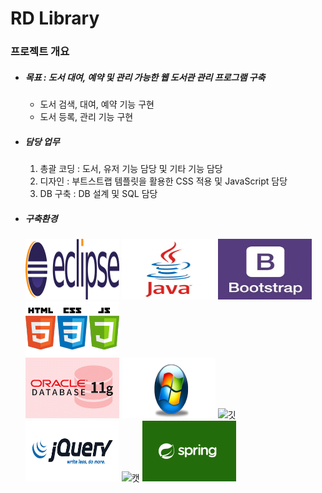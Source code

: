 <h1 id="rd-library"><a name="rd-library" href="#rd-library"></a>RD Library</h1>
<p class="toc" style="undefined"></p><h3 id="프로젝트-개요"><a name="프로젝트-개요" href="#프로젝트-개요"></a>프로젝트 개요</h3>
<ul>
<li><h5 id="목표-:-도서-대여,-예약-및-관리-가능한-웹-도서관-관리-프로그램-구축"><a name="목표-:-도서-대여,-예약-및-관리-가능한-웹-도서관-관리-프로그램-구축" href="#목표-:-도서-대여,-예약-및-관리-가능한-웹-도서관-관리-프로그램-구축"></a>목표 : 도서 대여, 예약 및 관리 가능한 웹 도서관 관리 프로그램 구축</h5>
<ul>
<li>도서 검색, 대여, 예약 기능 구현</li><li>도서 등록, 관리 기능 구현</li></ul>
</li></ul>
<ul>
<li><h5 id="담당-업무"><a name="담당-업무" href="#담당-업무"></a>담당 업무</h5>
<ol>
<li>총괄 코딩 : 도서, 유저 기능 담당 및 기타 기능 담당</li><li>디자인 : 부트스트랩 템플릿을 활용한 CSS 적용 및 JavaScript 담당</li><li>DB 구축 : DB 설계 및 SQL 담당</li></ol>
</li></ul>
<ul>
<li><h5 id="구축환경"><a name="구축환경" href="#구축환경"></a>구축환경</h5>
<img src="/imgs/이클립스.png" alt="이클립스"> <img src="/imgs/자바.jpg" alt="자바"> <img src="/imgs/부트.jpg" alt="부트"> <img src="/imgs/html.png" alt="html"><br><img src="/imgs/오라클.png" alt="오라클"> <img src="/imgs/윈도우.png" alt="윈도우"> <img src="/imgs/깃.png" alt="깃"><br><img src="/imgs/제이쿼리.png" alt="제이쿼리"> <img src="/imgs/캣.png" alt="캣"> <img src="/imgs/프링이.png" alt="프링이"></li></ul>
